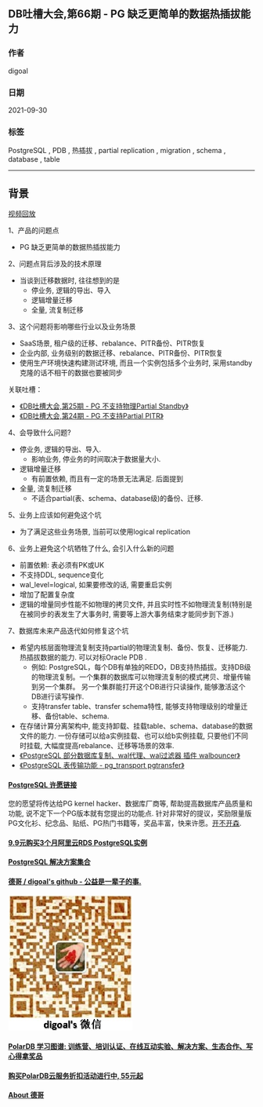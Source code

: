## DB吐槽大会,第66期 - PG 缺乏更简单的数据热插拔能力    
  
### 作者  
digoal  
  
### 日期  
2021-09-30  
  
### 标签  
PostgreSQL , PDB , 热插拔 , partial replication , migration , schema , database , table     
  
----  
  
## 背景  
[视频回放]()  
  
1、产品的问题点  
- PG 缺乏更简单的数据热插拔能力  
  
2、问题点背后涉及的技术原理  
- 当谈到迁移数据时, 往往想到的是  
    - 停业务, 逻辑的导出、导入  
    - 逻辑增量迁移  
    - 全量, 流复制迁移  
  
3、这个问题将影响哪些行业以及业务场景  
- SaaS场景, 租户级的迁移、rebalance、PITR备份、PITR恢复  
- 企业内部, 业务级别的数据迁移、rebalance、PITR备份、PITR恢复  
- 使用生产环境快速构建测试环境, 而且一个实例包括多个业务时, 采用standby克隆的话不相干的数据也要被同步  
  
关联吐槽：  
- [《DB吐槽大会,第25期 - PG 不支持物理Partial Standby》](../202109/20210902_13.md)    
- [《DB吐槽大会,第24期 - PG 不支持Partial PITR》](../202109/20210902_12.md)    
  
4、会导致什么问题?  
- 停业务, 逻辑的导出、导入.   
    - 影响业务, 停业务的时间取决于数据量大小.  
- 逻辑增量迁移  
    - 有前置依赖, 而且有一定的场景无法满足. 后面提到  
- 全量, 流复制迁移  
    - 不适合partial(表、schema、database级)的备份、迁移.   
  
5、业务上应该如何避免这个坑  
- 为了满足这些业务场景, 当前可以使用logical replication  
  
6、业务上避免这个坑牺牲了什么, 会引入什么新的问题  
- 前置依赖: 表必须有PK或UK  
- 不支持DDL, sequence变化  
- wal_level=logical, 如果要修改的话, 需要重启实例  
- 增加了配置复杂度  
- 逻辑的增量同步性能不如物理的拷贝文件, 并且实时性不如物理流复制(特别是在被同步的表发生了大事务时, 需要等上游大事务结束才能同步到下游.)  
  
7、数据库未来产品迭代如何修复这个坑  
- 希望内核层面物理流复制支持partial的物理流复制、备份、恢复、迁移能力. 热插拔数据的能力. 可以对标Oracle PDB .     
    - 例如: PostgreSQL，每个DB有单独的REDO，DB支持热插拔。支持DB级的物理流复制。一个集群的数据库可以物理流复制的模式拷贝、增量传输到另一个集群。 另一个集群能打开这个DB进行只读操作, 能够激活这个DB进行读写操作.   
    - 支持transfer table、transfer schema特性, 能够支持物理级别的增量迁移、备份table、schema.  
- 在存储计算分离架构中, 能支持卸载、挂载table、schema、database的数据文件的能力. 一份存储可以给a实例挂载、也可以给b实例挂载, 只要他们不同时挂载, 大幅度提高rebalance、迁移等场景的效率.   
- [《PostgreSQL 部分数据库复制、wal代理、wal过滤器 插件 walbouncer》](../202003/20200326_25.md)    
- [《PostgreSQL 表传输功能 - pg_transport pgtransfer》](../201910/20191012_01.md)    
  
  
  
  
  
#### [PostgreSQL 许愿链接](https://github.com/digoal/blog/issues/76 "269ac3d1c492e938c0191101c7238216")
您的愿望将传达给PG kernel hacker、数据库厂商等, 帮助提高数据库产品质量和功能, 说不定下一个PG版本就有您提出的功能点. 针对非常好的提议，奖励限量版PG文化衫、纪念品、贴纸、PG热门书籍等，奖品丰富，快来许愿。[开不开森](https://github.com/digoal/blog/issues/76 "269ac3d1c492e938c0191101c7238216").  
  
  
#### [9.9元购买3个月阿里云RDS PostgreSQL实例](https://www.aliyun.com/database/postgresqlactivity "57258f76c37864c6e6d23383d05714ea")
  
  
#### [PostgreSQL 解决方案集合](https://yq.aliyun.com/topic/118 "40cff096e9ed7122c512b35d8561d9c8")
  
  
#### [德哥 / digoal's github - 公益是一辈子的事.](https://github.com/digoal/blog/blob/master/README.md "22709685feb7cab07d30f30387f0a9ae")
  
  
![digoal's wechat](../pic/digoal_weixin.jpg "f7ad92eeba24523fd47a6e1a0e691b59")
  
  
#### [PolarDB 学习图谱: 训练营、培训认证、在线互动实验、解决方案、生态合作、写心得拿奖品](https://www.aliyun.com/database/openpolardb/activity "8642f60e04ed0c814bf9cb9677976bd4")
  
  
#### [购买PolarDB云服务折扣活动进行中, 55元起](https://www.aliyun.com/activity/new/polardb-yunparter?userCode=bsb3t4al "e0495c413bedacabb75ff1e880be465a")
  
  
#### [About 德哥](https://github.com/digoal/blog/blob/master/me/readme.md "a37735981e7704886ffd590565582dd0")
  
